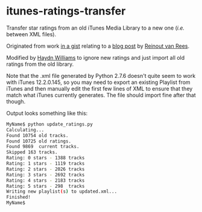 # itunes-ratings-transfer
Transfer star ratings from an old iTunes Media Library to a new one
(*i.e.* between XML files).

Originated from work [in a gist](https://gist.github.com/reinout/4410653)
relating to a [blog post](http://reinout.vanrees.org/weblog/2012/12/30/restore-itunes-ratings.html)
by [Reinout van Rees](http://reinout.vanrees.org).

Modified by [Haydn Williams](http://github.com/haydnw) to ignore new
ratings and just import all old ratings from the old library.

Note that the .xml file generated by Python 2.7.6 doesn't quite seem
to work with iTunes 12.2.0.145, so you may need to export an existing
Playlist from iTunes and then manually edit the first few lines of
XML to ensure that they match what iTunes currently generates. The
file should import fine after that though.

Output looks something like this:
```bash
MyName$ python update_ratings.py 
Calculating...
Found 10754 old tracks.
Found 10725 old ratings.
Found 9869  current tracks.
Skipped 163 tracks.
Rating: 0 stars - 1388 tracks
Rating: 1 stars - 1119 tracks
Rating: 2 stars - 2026 tracks
Rating: 3 stars - 2692 tracks
Rating: 4 stars - 2183 tracks
Rating: 5 stars - 298  tracks
Writing new playlist(s) to updated.xml...
Finished!
MyName$ 
```
